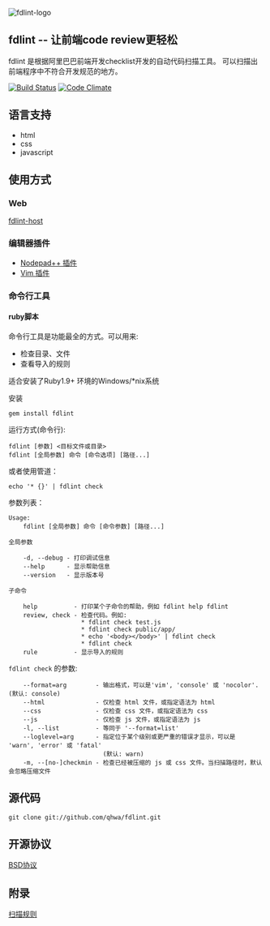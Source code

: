 ![fdlint-logo](http://fdlint.oss-cn-hangzhou.aliyuncs.com/fdlint-logo-white.png)

## fdlint -- 让前端code review更轻松

fdlint 是根据阿里巴巴前端开发checklist开发的自动代码扫描工具。
可以扫描出前端程序中不符合开发规范的地方。

[![Build Status](https://secure.travis-ci.org/qhwa/fdlint.png)](http://travis-ci.org/qhwa/fdlint)
[![Code Climate](https://codeclimate.com/github/qhwa/fdlint.png)](https://codeclimate.com/github/qhwa/fdlint)

## 语言支持
* html
* css
* javascript

## 使用方式

### Web

[fdlint-host](https://github.com/qhwa/fdlint-host)


### 编辑器插件

* [Nodepad++ 插件](https://github.com/ThinkBest/fdlint-notepad-plusplus)
* [Vim 插件](https://github.com/qhwa/fdlint-vim)

### 命令行工具

#### ruby脚本

命令行工具是功能最全的方式。可以用来:

* 检查目录、文件
* 查看导入的规则

适合安装了Ruby1.9+ 环境的Windows/\*nix系统

安装

    gem install fdlint

运行方式(命令行):

    fdlint [参数] <目标文件或目录>
    fdlint [全局参数] 命令 [命令选项] [路径...]

或者使用管道：

    echo '* {}' | fdlint check

参数列表：

~~~
Usage:
    fdlint [全局参数] 命令 [命令参数] [路径...]

全局参数

    -d, --debug - 打印调试信息
    --help      - 显示帮助信息
    --version   - 显示版本号

子命令

    help          - 打印某个子命令的帮助，例如 fdlint help fdlint
    review, check - 检查代码。例如:
                    * fdlint check test.js
                    * fdlint check public/app/
                    * echo '<body></body>' | fdlint check
                    * fdlint check 
    rule          - 显示导入的规则
~~~

`fdlint check` 的参数:

~~~
    --format=arg        - 输出格式，可以是'vim', 'console' 或 'nocolor'. (默认: console)
    --html              - 仅检查 html 文件，或指定语法为 html
    --css               - 仅检查 css 文件，或指定语法为 css
    --js                - 仅检查 js 文件，或指定语法为 js
    -l, --list          - 等同于 '--format=list'
    --loglevel=arg      - 指定位于某个级别或更严重的错误才显示，可以是 'warn', 'error' 或 'fatal'
                          (默认: warn)
    -m, --[no-]checkmin - 检查已经被压缩的 js 或 css 文件。当扫描路径时，默认会忽略压缩文件
~~~


## 源代码

    git clone git://github.com/qhwa/fdlint.git

## 开源协议

[BSD协议](http://www.linfo.org/bsdlicense.html)

## 附录

[扫描规则](https://github.com/qhwa/fdlint/wiki/fdlint-%E6%89%AB%E6%8F%8F%E8%A7%84%E5%88%99)

